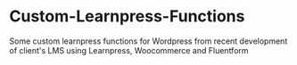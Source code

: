 # Custom-Learnpress-Functions
Some custom learnpress functions for Wordpress from recent development of client's LMS using Learnpress, Woocommerce and Fluentform
